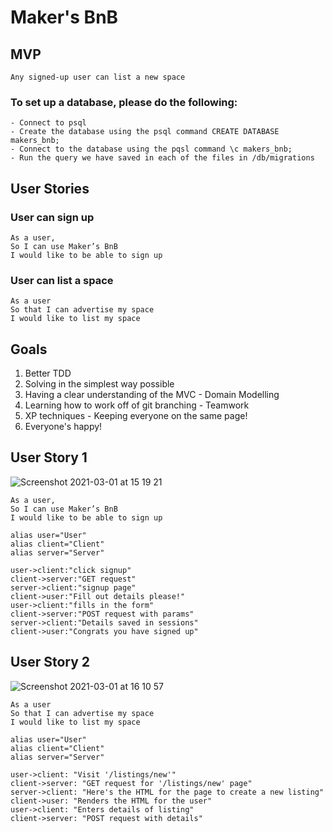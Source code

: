 # Maker's BnB

## MVP

```
Any signed-up user can list a new space
```
### To set up a database, please do the following:

```
- Connect to psql
- Create the database using the psql command CREATE DATABASE makers_bnb;
- Connect to the database using the pqsl command \c makers_bnb;
- Run the query we have saved in each of the files in /db/migrations
````


## User Stories

### User can sign up

```
As a user,
So I can use Maker’s BnB
I would like to be able to sign up
```

### User can list a space

```
As a user
So that I can advertise my space
I would like to list my space
```

## Goals

1. Better TDD 
2. Solving in the simplest way possible
3. Having a clear understanding of the MVC - Domain Modelling
4. Learning how to work off of git branching - Teamwork
5. XP techniques - Keeping everyone on the same page!
6. Everyone's happy!

## User Story 1

![Screenshot 2021-03-01 at 15 19 21](https://user-images.githubusercontent.com/76166627/109517867-9d298780-7aa1-11eb-8199-e365613abc23.png)


```
As a user,
So I can use Maker’s BnB
I would like to be able to sign up

alias user="User"
alias client="Client"
alias server="Server"

user->client:"click signup"
client->server:"GET request"
server->client:"signup page"
client->user:"Fill out details please!"
user->client:"fills in the form"
client->server:"POST request with params"
server->client:"Details saved in sessions"
client->user:"Congrats you have signed up"
```
## User Story 2

![Screenshot 2021-03-01 at 16 10 57](https://user-images.githubusercontent.com/76166627/109524836-dc0f0b80-7aa8-11eb-908c-2ffbdb80c58f.png)

```
As a user
So that I can advertise my space
I would like to list my space

alias user="User"
alias client="Client"
alias server="Server"

user->client: "Visit '/listings/new'"
client->server: "GET request for '/listings/new' page"
server->client: "Here's the HTML for the page to create a new listing"
client->user: "Renders the HTML for the user"
user->client: "Enters details of listing"
client->server: "POST request with details"
```
